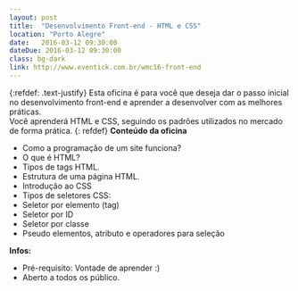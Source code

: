```yaml
---
layout: post
title:  "Desenvolvimento Front-end - HTML e CSS"
location: "Porto Alegre"
date:   2016-03-12 09:30:00
dateDue: 2016-03-12 09:30:00
class: bg-dark
link: http://www.eventick.com.br/wmc16-front-end
---
```


{:refdef: .text-justify}
Esta oficina é para você que deseja dar o passo inicial no desenvolvimento front-end e aprender a desenvolver com as melhores práticas. <br />Você aprenderá HTML e CSS, seguindo os padrões utilizados no mercado de forma prática.
{: refdef}
<strong>Conteúdo da oficina</strong>
<ul>
    <li>Como a programação de um site funciona?</li>
    <li>O que é HTML?</li>
    <li>Tipos de tags HTML.</li>
    <li>Estrutura de uma página HTML.</li>
    <li>Introdução ao CSS</li>
    <li>Tipos de seletores CSS: </li>
    <li>Seletor por elemento (tag)</li>
    <li>Seletor por ID</li>
    <li>Seletor por classe</li>
    <li>Pseudo elementos, atributo e operadores para seleção</li>
</ul>
<strong>Infos:</strong>
<ul>
    <li>Pré-requisito: Vontade de aprender :)</li>
    <li>Aberto a todos os público.</li>
</ul>
